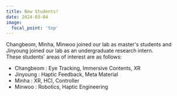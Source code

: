 ```yaml
---
title: New Students!
date: 2024-03-04
image:
  focal_point: 'top'
---
```


Changbeom, Minha, Minwoo joined our lab as master's students and Jinyoung joined our lab as an undergraduate research intern.  
These students' areas of interest are as follows:  
- Changbeom : Eye Tracking, Immersive Contents, XR
- Jinyoung : Haptic Feedback, Meta Material
- Minha : XR, HCI, Controller
- Minwoo : Robotics, Haptic Engineering
